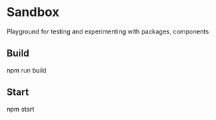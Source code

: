# Sandbox
Playground for testing and experimenting with packages, components

## Build
npm run build

## Start
npm start